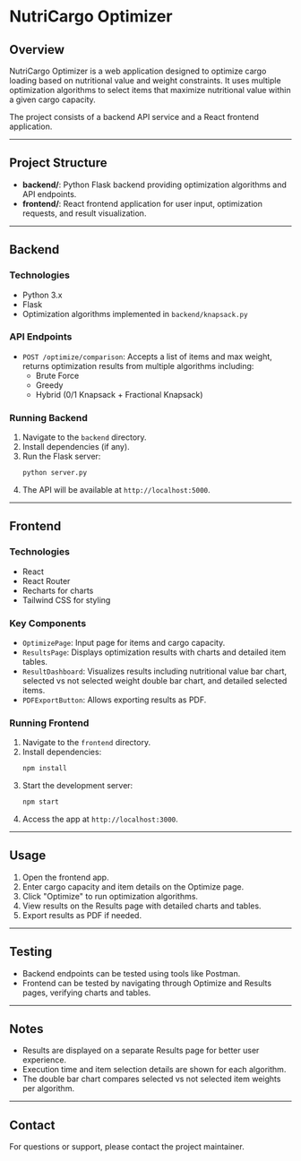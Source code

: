 # NutriCargo Optimizer

## Overview

NutriCargo Optimizer is a web application designed to optimize cargo loading based on nutritional value and weight constraints. It uses multiple optimization algorithms to select items that maximize nutritional value within a given cargo capacity.

The project consists of a backend API service and a React frontend application.

---

## Project Structure

- **backend/**: Python Flask backend providing optimization algorithms and API endpoints.
- **frontend/**: React frontend application for user input, optimization requests, and result visualization.

---

## Backend

### Technologies

- Python 3.x
- Flask
- Optimization algorithms implemented in `backend/knapsack.py`

### API Endpoints

- `POST /optimize/comparison`: Accepts a list of items and max weight, returns optimization results from multiple algorithms including:
  - Brute Force
  - Greedy
  - Hybrid (0/1 Knapsack + Fractional Knapsack)

### Running Backend

1. Navigate to the `backend` directory.
2. Install dependencies (if any).
3. Run the Flask server:
   ```bash
   python server.py
   ```
4. The API will be available at `http://localhost:5000`.

---

## Frontend

### Technologies

- React
- React Router
- Recharts for charts
- Tailwind CSS for styling

### Key Components

- `OptimizePage`: Input page for items and cargo capacity.
- `ResultsPage`: Displays optimization results with charts and detailed item tables.
- `ResultDashboard`: Visualizes results including nutritional value bar chart, selected vs not selected weight double bar chart, and detailed selected items.
- `PDFExportButton`: Allows exporting results as PDF.

### Running Frontend

1. Navigate to the `frontend` directory.
2. Install dependencies:
   ```bash
   npm install
   ```
3. Start the development server:
   ```bash
   npm start
   ```
4. Access the app at `http://localhost:3000`.

---

## Usage

1. Open the frontend app.
2. Enter cargo capacity and item details on the Optimize page.
3. Click "Optimize" to run optimization algorithms.
4. View results on the Results page with detailed charts and tables.
5. Export results as PDF if needed.

---

## Testing

- Backend endpoints can be tested using tools like Postman.
- Frontend can be tested by navigating through Optimize and Results pages, verifying charts and tables.

---

## Notes

- Results are displayed on a separate Results page for better user experience.
- Execution time and item selection details are shown for each algorithm.
- The double bar chart compares selected vs not selected item weights per algorithm.

---

## Contact

For questions or support, please contact the project maintainer.

